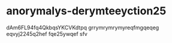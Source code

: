 # anorymalys-derymteeyction25
dAm6FL94fq4QkbqsYKCVKdtpq
grrymrymrymyreqfmgqeqeg
eqvyj2245q2hef
fqe25ywqef
sfv
